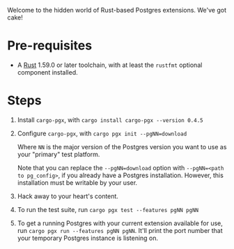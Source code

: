Welcome to the hidden world of Rust-based Postgres extensions.
We've got cake!


# Pre-requisites

* A [Rust](https://rust-lang.org) 1.59.0 or later toolchain, with at least the `rustfmt` optional component installed.


# Steps

1. Install `cargo-pgx`, with `cargo install cargo-pgx --version 0.4.5`

2. Configure `cargo-pgx`, with `cargo pgx init --pgNN=download`

   Where `NN` is the major version of the Postgres version you want to use as your "primary" test platform.

   Note that you can replace the `--pgNN=download` option with `--pgNN=<path to pg_config>`, if you already have a Postgres installation.
   However, this installation must be writable by your user.

3. Hack away to your heart's content.

4. To run the test suite, run `cargo pgx test --features pgNN pgNN`

5. To get a running Postgres with your current extension available for use, run `cargo pgx run --features pgNN pgNN`.
   It'll print the port number that your temporary Postgres instance is listening on.
